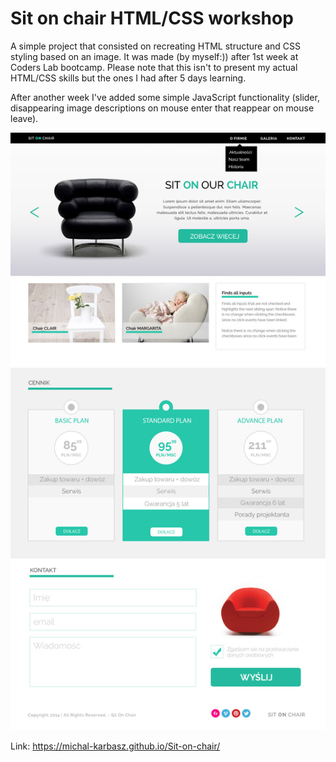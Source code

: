 # Sit on chair HTML/CSS workshop

A simple project that consisted on recreating HTML structure and CSS styling
based on an image. It was made (by myself:)) after 1st week at Coders Lab bootcamp. 
Please note that this <emphasize>isn't</emphasize> to present my actual HTML/CSS skills but the ones I had after 5 days learning. 

After another week I've added some simple JavaScript functionality (slider, disappearing image descriptions on mouse enter that reappear on mouse leave).

<img src='picture-to-recreate.jpg'>

Link: 
https://michal-karbasz.github.io/Sit-on-chair/
